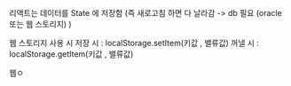 리액트는 데이터를 State 에 저장함 (즉 새로고침 하면 다 날라감 -> db 필요 (oracle 또는 웹 스토리지) )


웹 스토리지 사용 시 
저장 시 : localStorage.setItem(키값 , 밸류값)
꺼낼 시 : localStorage.getItem(키값 , 밸류값)



웹ㅇ

